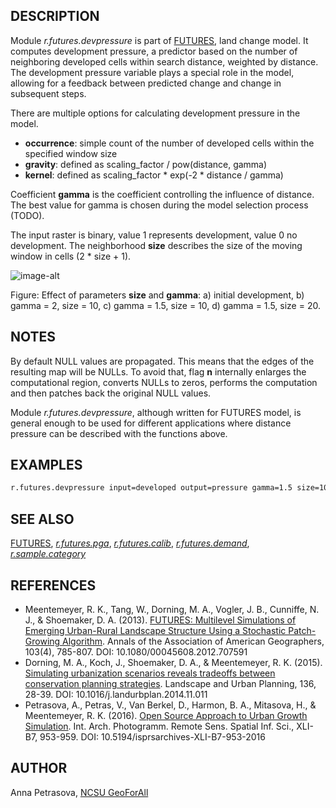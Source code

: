 ## DESCRIPTION

Module *r.futures.devpressure* is part of [FUTURES](r.futures.md), land
change model. It computes development pressure, a predictor based on the
number of neighboring developed cells within search distance, weighted
by distance. The development pressure variable plays a special role in
the model, allowing for a feedback between predicted change and change
in subsequent steps.

There are multiple options for calculating development pressure in the
model.

  - **occurrence**: simple count of the number of developed cells within
    the specified window size
  - **gravity**: defined as scaling\_factor / pow(distance, gamma)
  - **kernel**: defined as scaling\_factor \* exp(-2 \* distance /
    gamma)

Coefficient **gamma** is the coefficient controlling the influence of
distance. The best value for gamma is chosen during the model selection
process (TODO).

The input raster is binary, value 1 represents development, value 0 no
development. The neighborhood **size** describes the size of the moving
window in cells (2 \* size + 1).

![image-alt](devpressure_example.png)

Figure: Effect of parameters **size** and **gamma**: a) initial
development, b) gamma = 2, size = 10, c) gamma = 1.5, size = 10, d)
gamma = 1.5, size = 20.

## NOTES

By default NULL values are propagated. This means that the edges of the
resulting map will be NULLs. To avoid that, flag **n** internally
enlarges the computational region, converts NULLs to zeros, performs the
computation and then patches back the original NULL values.

Module *r.futures.devpressure*, although written for FUTURES model, is
general enough to be used for different applications where distance
pressure can be described with the functions above.

## EXAMPLES

```sh
r.futures.devpressure input=developed output=pressure gamma=1.5 size=10 method=gravity
```

## SEE ALSO

[FUTURES](r.futures.md), *[r.futures.pga](r.futures.pga.md)*,
*[r.futures.calib](r.futures.calib.md)*,
*[r.futures.demand](r.futures.demand.md)*,
*[r.sample.category](r.sample.category.md)*

## REFERENCES

  - Meentemeyer, R. K., Tang, W., Dorning, M. A., Vogler, J. B.,
    Cunniffe, N. J., & Shoemaker, D. A. (2013). [FUTURES: Multilevel
    Simulations of Emerging Urban-Rural Landscape Structure Using a
    Stochastic Patch-Growing
    Algorithm](https://doi.org/10.1080/00045608.2012.707591). Annals of
    the Association of American Geographers, 103(4), 785-807. DOI:
    10.1080/00045608.2012.707591
  - Dorning, M. A., Koch, J., Shoemaker, D. A., & Meentemeyer, R. K.
    (2015). [Simulating urbanization scenarios reveals tradeoffs between
    conservation planning
    strategies](https://doi.org/10.1016/j.landurbplan.2014.11.011).
    Landscape and Urban Planning, 136, 28-39. DOI:
    10.1016/j.landurbplan.2014.11.011
  - Petrasova, A., Petras, V., Van Berkel, D., Harmon, B. A., Mitasova,
    H., & Meentemeyer, R. K. (2016). [Open Source Approach to Urban
    Growth
    Simulation](https://isprs-archives.copernicus.org/articles/XLI-B7/953/2016/isprs-archives-XLI-B7-953-2016.pdf).
    Int. Arch. Photogramm. Remote Sens. Spatial Inf. Sci., XLI-B7,
    953-959. DOI: 10.5194/isprsarchives-XLI-B7-953-2016

## AUTHOR

Anna Petrasova, [NCSU GeoForAll](https://geospatial.ncsu.edu/geoforall/)
